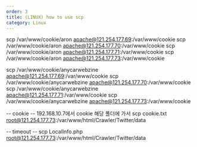 ```yaml
---
order: 3
title: (LINUX) how to use scp
category: Linux
---
```


scp /var/www/cookie/aron apache@121.254.177.69:/var/www/cookie
scp /var/www/cookie/aron apache@121.254.177.70:/var/www/cookie
scp /var/www/cookie/aron apache@121.254.177.71:/var/www/cookie
scp /var/www/cookie/aron apache@121.254.177.73:/var/www/cookie


scp /var/www/cookie/anycarwebzine apache@121.254.177.69:/var/www/cookie
scp /var/www/cookie/anycarwebzine apache@121.254.177.70:/var/www/cookie
scp /var/www/cookie/anycarwebzine apache@121.254.177.71:/var/www/cookie
scp /var/www/cookie/anycarwebzine apache@121.254.177.73:/var/www/cookie



-- cookie -- 
192.168.10.7에서 cookie 해당 폴더에 가서
scp cookie.txt root@121.254.177.73:/var/www/html/Crawler/Twitter/data


-- timeout --
scp LocalInfo.php root@121.254.177.73:/var/www/html/Crawler/Twitter/data
